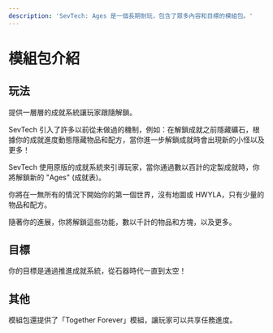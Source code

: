 ```yaml
---
description: 'SevTech: Ages 是一個長期耐玩，包含了眾多內容和目標的模組包。'
---
```


# 模組包介紹

## 玩法

提供一層層的成就系統讓玩家跟隨解鎖。&#x20;

SevTech 引入了許多以前從未做過的機制，例如：在解鎖成就之前隱藏礦石，根據你的成就進度動態隱藏物品和配方，當你進一步解鎖成就時會出現新的小怪以及更多！&#x20;

SevTech 使用原版的成就系統來引導玩家，當你通過數以百計的定製成就時，你將解鎖新的 "Ages" (成就表)。

你將在一無所有的情況下開始你的第一個世界，沒有地圖或 HWYLA，只有少量的物品和配方。

隨著你的進展，你將解鎖這些功能，數以千計的物品和方塊，以及更多。

## 目標

你的目標是通過推進成就系統，從石器時代一直到太空！

## 其他

模組包還提供了「Together Forever」模組，讓玩家可以共享任務進度。
